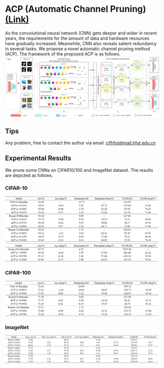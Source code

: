 # ACP (Automatic Channel Pruning) [(Link)](https://github.com/JingfeiChang/ACP-Automatic-Channel-Pruning/edit/main/README.md)

As the convolutional neural network (CNN) gets deeper and wider in recent years, the requirements for the amount of data and hardware resources have gradually increased. Meanwhile, CNN also reveals salient redundancy in several tasks. We propose a novel automatic channel pruning method (ACP).
The framework of the proposed ACP is as follows.
![Framework of the proposed ACP.](https://github.com/JingfeiChang/ACP-Automatic-Channel-Pruning/blob/main/figure/Figure.png)
## Tips
Any problem, free to contact the author via email: cjfhfut@mail.hfut.edu.cn
## Experimental Results
We prune some CNNs on CIFAR10/100 and ImageNet dataset. The results are depicted as follows.
### CIFAR-10
![Table1](https://github.com/JingfeiChang/ACP-Automatic-Channel-Pruning/blob/main/table/table1.png)
![Table2](https://github.com/JingfeiChang/ACP-Automatic-Channel-Pruning/blob/main/table/table2.png)
### CIFAR-100
![Table3](https://github.com/JingfeiChang/ACP-Automatic-Channel-Pruning/blob/main/table/table3.png)
### ImageNet
![Table4](https://github.com/JingfeiChang/ACP-Automatic-Channel-Pruning/blob/main/table/table4.png)

